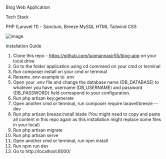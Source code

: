 Blog Web Application

Tech Stack

PHP (Laravel 11) - Sanctum, Breeze
MySQL
HTML
Tailwind CSS

![image](https://github.com/user-attachments/assets/f74eb500-d191-44af-86df-e154d72d1788)

Installation Guide

1. Clone this repo - https://github.com/luqmannasir55/blog-app on your local drive
2. Go to the folder application using cd command on your cmd or terminal
3. Run composer install on your cmd or terminal
4. Rename .env-example to .env
5. Open your .env file and change the database name (DB_DATABASE) to whatever you have, username (DB_USERNAME) and password (DB_PASSWORD) field correspond to your configuration.
6. Run php artisan key:generate
7. Open another cmd or terminal, run composer require laravel/breeze --dev
8. Run php artisan breeze:install blade (You might need to copy and paste all content in this repo again as this installation might replace some files in your local)
9. Run php artisan migrate
10. Run php artisan serve
11. Open another cmd or terminal, run npm install
12. Run npm run dev 
13. Go to http://localhost:8000/
